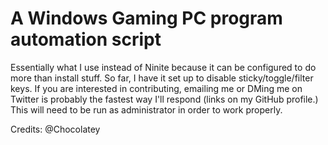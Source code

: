 # A Windows Gaming PC program automation script
Essentially what I use instead of Ninite because it can be configured to do more than install stuff. So far, I have it set up to disable sticky/toggle/filter keys. If you are interested in contributing, emailing me or DMing me on Twitter is probably the fastest way I'll respond (links on my GitHub profile.) This will need to be run as administrator in order to work properly.

Credits: @Chocolatey
